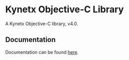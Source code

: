 # Kynetx Objective-C Library
   A Kynetx Objective-C library, v4.0.
## Documentation
   Documentation can be found [here](http://kynetx.github.com/kynetx-objc/ "documentation").
